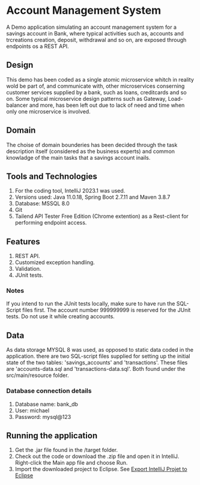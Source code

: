 # Account Management System
A Demo application simulating an account management system for a savings account in Bank,
where typical activities such as, accounts and trcreations creation, deposit, withdrawal and so on, 
are exposed through endpoints os a REST API.

## Design
This demo has been coded as a single atomic microservice whitch in reality wold be part of, and communicate with,
other microservices conserning customer services supplied by a bank, such as loans, creditcards and so on.
Some typical microservice design patterns such as Gateway, Load-balancer and more, has been left out due to lack of need
and time when only one microservice is involved.

## Domain
The choise of domain bounderies has been decided through the task description itself (considered as the business experts)
and common knowladge of the main tasks that a savings account inails.

## Tools and Technologies
1. For the coding tool, IntelliJ 2023.1 was used.
2. Versions used: Java 11.0.18, Spring Boot 2.7.11 and Maven 3.8.7
3. Database: MSSQL 8.0
4. Git
5. Tailend API Tester Free Edition (Chrome extention) as a Rest-client for performing endpoint access.

## Features
1. REST API.
2. Customized exception handling.
3. Validation.
4. JUnit tests.
### Notes
If you intend to run the JUnit tests locally, make sure to have run the SQL-Script files first.
The account number 999999999 is reserved for the JUnit tests. Do not use it while creating accounts.

## Data
As data storage MYSQL 8 was used, as opposed to static data coded in the application.
there are two SQL-script files supplied for setting up the initial state of the two tables: 'savings_accounts' and 'transactions'.
These files are 'accounts-data.sql and 'transactions-data.sql'. Both found under the src/main/resource folder.
### Database connection details
1. Database name: bank_db
2. User: michael
3. Password: mysql@123

## Running the application
1. Get the .jar file found in the /target folder.
2. Check out the code or download the .zip file and open it in IntelliJ. Right-click the Main app file and choose Run.
3. Import the downloaded project to Eclipse. See [Export IntelliJ Projet to Eclipse](https://www.jetbrains.com/help/idea/exporting-an-intellij-idea-project-to-eclipse.html)

